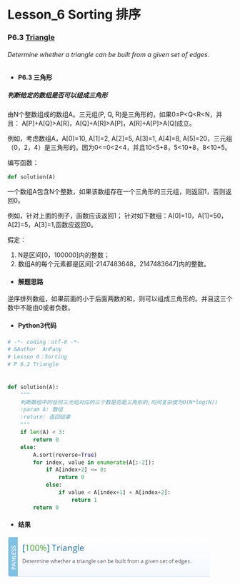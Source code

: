 # Lesson_6 Sorting  排序



### P6.3 [Triangle](https://app.codility.com/programmers/lessons/2-arrays/triangle/) 
###### Determine whether a triangle can be built from a given set of edges.


* #### P6.3 三角形

#####  判断给定的数组是否可以组成三角形

由N个整数组成的数组A。三元组(P, Q, R)是三角形的，如果0≤P<Q<R<N，并且：
A[P]+A[Q]>A[R]，A[Q]+A[R]>A[P]，A[R]+A[P]>A[Q]成立。

例如，考虑数组A，A[0]=10, A[1]=2, A[2]=5, A[3]=1, A[4]=8, A[5]=20，三元组（0，2，4）是三角形的。因为0<=0<2<4，并且10<5+8，5<10+8，8<10+5。

编写函数：
```python
def solution(A)
```

一个数组A包含N个整数，如果该数组存在一个三角形的三元组，则返回1，否则返回0。

例如，针对上面的例子，函数应该返回1；
针对如下数组：A[0]=10，A[1]=50，A[2]=5，A[3]=1,函数应返回0。


假定：
  1. N是区间[0，100000]内的整数；
  2. 数组A的每个元素都是区间[-2147483648，2147483647]内的整数。
  


* #### 解题思路

逆序排列数组，如果前面的小于后面两数的和，则可以组成三角形的。并且这三个数中不能由0或者负数。


* #### Python3代码

```python
# -*- coding：utf-8 -*-
# &Author  AnFany
# Lesson 6：Sorting
# P 6.2 Triangle


def solution(A):
    """
    判断数组中的任何三元组对应的三个数是否是三角形的,时间复杂度为O(N*log(N))
    :param A: 数组
    :return: 返回结果
    """
    if len(A) < 3:
        return 0
    else:
        A.sort(reverse=True)
        for index, value in enumerate(A[:-2]):
            if A[index+2] <= 0:
                return 0
            else:
                if value < A[index+1] + A[index+2]:
                    return 1
        return 0


```


* #### 结果


![image](https://github.com/Anfany/Codility-Lessons-By-Python3/blob/master/L6_Sorting/6.3.png)

